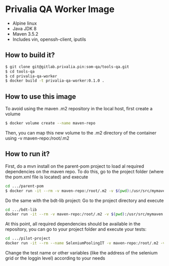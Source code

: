Privalia QA Worker Image
=============================

* Alpine linux
* Java JDK 8
* Maven 3.5.2
* Includes vin, openssh-client, iputils

## How to build it?

``` bash
$ git clone git@gitlab.privalia.pin:som-qa/tools-qa.git
$ cd tools-qa
$ cd privalia-qa-worker
$ docker build -t privalia-qa-worker:0.1.0 . 
```

## How to use this image

To avoid using the maven .m2 repository in the local host, first create a volume 

``` bash
$ docker volume create --name maven-repo
```

Then, you can map this new volume to the .m2 directory of the container using -v maven-repo:/root/.m2


## How to run it?

First, do a mvn install on the parent-pom project to load al required dependencies on the maven repo. To do this, go to the project folder (where the pom.xml file is located) and execute

``` bash
cd .../parent-pom
$ docker run -it --rm -v maven-repo:/root/.m2 -v $(pwd):/usr/src/mymaven --workdir /usr/src/mymaven privalia-qa-worker:0.1.0 mvn clean install
```

Do the same with the bdt-lib project: Go to the project directory and execute

``` bash
cd .../bdt-lib
docker run -it --rm -v maven-repo:/root/.m2 -v $(pwd):/usr/src/mymaven --workdir /usr/src/mymaven privalia-qa-worker:0.1.0 mvn clean install -Dmaven.test.skip=true
```

At this point, all required dependencies should be available in the repository, you can go to your project folder and execute your tests:

``` bash
cd .../pilot-project
docker run -it --rm --name SeleniumPoolingIT -v maven-repo:/root/.m2 -v $(pwd):/usr/src/mymaven --workdir /usr/src/mymaven privalia-qa-worker:0.1.0 mvn verify -Dit.test=com.privalia.bo.po.SeleniumPoolingIT.java -DSELENIUM_GRID=127.0.0.1:4444 -DlogLevel=DEBUG
```

Change the test name or other variables (like the address of the selenium grid or the loggin level) according to your needs

